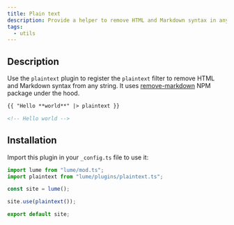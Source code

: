 ```yaml
---
title: Plain text
description: Provide a helper to remove HTML and Markdown syntax in any text
tags:
  - utils
---
```


## Description

Use the `plaintext` plugin to register the `plaintext` filter to remove HTML and
Markdown syntax from any string. It uses
[remove-markdown](https://github.com/zuchka/remove-markdown) NPM package under
the hood.

```html
{{ "Hello **world**" |> plaintext }}

<!-- Hello world -->
```

## Installation

Import this plugin in your `_config.ts` file to use it:

```js
import lume from "lume/mod.ts";
import plaintext from "lume/plugins/plaintext.ts";

const site = lume();

site.use(plaintext());

export default site;
```
